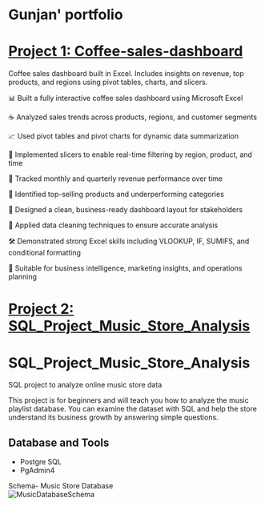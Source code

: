 # Gunjan' portfolio
# [Project 1: Coffee-sales-dashboard](https://github.com/gujjy/coffee-sales-dashboard)

Coffee sales dashboard built in Excel. Includes insights on revenue, top products, and regions using pivot tables, charts, and slicers.

📊 Built a fully interactive coffee sales dashboard using Microsoft Excel

☕ Analyzed sales trends across products, regions, and customer segments

📈 Used pivot tables and pivot charts for dynamic data summarization

🔄 Implemented slicers to enable real-time filtering by region, product, and time

📅 Tracked monthly and quarterly revenue performance over time

🧠 Identified top-selling products and underperforming categories

💼 Designed a clean, business-ready dashboard layout for stakeholders

📂 Applied data cleaning techniques to ensure accurate analysis

🛠️ Demonstrated strong Excel skills including VLOOKUP, IF, SUMIFS, and conditional formatting

📌 Suitable for business intelligence, marketing insights, and operations planning



# [Project 2: SQL_Project_Music_Store_Analysis](https://github.com/gujjy/SQL_Music_Store_Analysis)

 # SQL_Project_Music_Store_Analysis
SQL project to analyze online music store data

This project is for beginners and will teach you how to analyze the music playlist database. You can examine the dataset with SQL and help the store understand its business growth by answering simple questions.



## Database and Tools
* Postgre SQL
* PgAdmin4

Schema- Music Store Database  
![MusicDatabaseSchema](https://user-images.githubusercontent.com/112153548/213707717-bfc9f479-52d9-407b-99e1-e94db7ae10a3.png)

